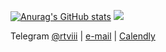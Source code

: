 

[![Anurag's GitHub stats](https://github-readme-stats.vercel.app/api?username=rtviii&count_private=true&show_icons=true&theme=vision-friendly-dark&hide_title=true&hide=stars)](https://github.com/anuraghazra/github-readme-stats) 
<a href="https://blockdaemon.com"><img src="./work_badge.svg" /></a> 

Telegram [@rtviii](https://t.me/rtviii) | [e-mail](mailto:rtkushner@gmail.com) | [Calendly](https://calendly.com/rxz/) 

